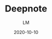 ---
title: "Deepnote"
images: # Create a folder in /static/images/tools that has the same name as this current markdown file and place the images there. We only need the file name here. If this is not clear, please refer to existing tools as references.
  - path: feature-collaboration.mp4
  - path: deepnote-demo-command-palette.png
  - path: deepnote-demo-comments.png
  - path: deepnote-demo-file-browser.png
  - path: deepnote-demo-git.png
  - path: deepnote-demo-integrations.png
  - path: deepnote-demo-machine.png
  - path: deepnote-demo-notebook.png
  - path: deepnote-demo-share.png
  - path: deepnote-demo-terminal.png
  - path: deepnote-integrations.png
  - path: deepnote-prices.png
  - path: feature-code-intelligence.mp4
  - path: feature-command-palette.mp4
  - path: feature-variable-explorer.mp4
categories:
  - Analysis and Computations
  - Publishing and Sharing
  - Project Research
tags:
  - Programming
  - Data Analysis
  - Visualization
  - Presentation
  - Open Science
  - Writing
links:
  - name: deepnote
    link: https://deepnote.com
  - name: deepnote invitation 1
    link: https://beta.deepnote.com/invite?token=CWkMNXUsS
  - name: deepnote invitation 2
    link: https://beta.deepnote.com/invite?token=PBEH9KH_o
summary: "Data science notebooks for teams"
features:
  - Real-time collaboration
  - Publishing notebook
  - Convenient package management
  - Command palette to enhance productivity
platforms:
  - "Web"
fields:
  - "General and Interdisciplinary"
plans:
  - name:
    description:
makers: # the makers of the tool
  - name:
    description:
author: LM   # the person who submitted this tool to KausalFlow
date: 2020-10-10
draft: false
---